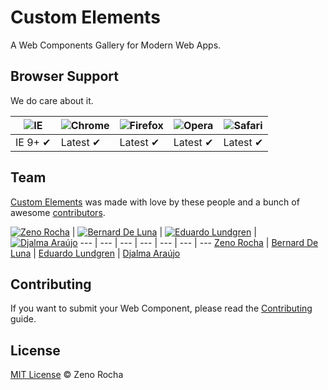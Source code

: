 # Custom Elements

A Web Components Gallery for Modern Web Apps.

## Browser Support

We do care about it.

![IE](https://raw.github.com/alrra/browser-logos/master/internet-explorer/internet-explorer_48x48.png) | ![Chrome](https://raw.github.com/alrra/browser-logos/master/chrome/chrome_48x48.png) | ![Firefox](https://raw.github.com/alrra/browser-logos/master/firefox/firefox_48x48.png) | ![Opera](https://raw.github.com/alrra/browser-logos/master/opera/opera_48x48.png) | ![Safari](https://raw.github.com/alrra/browser-logos/master/safari/safari_48x48.png)
--- | --- | --- | --- | --- |
IE 9+ ✔ | Latest ✔ | Latest ✔ | Latest ✔ | Latest ✔ |

## Team

[Custom Elements](http://customelements.io/) was made with love by these people and a bunch of awesome [contributors](https://github.com/customelements/customelements.io/graphs/contributors).

[![Zeno Rocha](http://gravatar.com/avatar/e190023b66e2b8aa73a842b106920c93?s=70)](https://github.com/zenorocha) | [![Bernard De Luna](http://gravatar.com/avatar/bc16c9be1e05e65395487b78b1cc72c0?s=70)](https://github.com/bernarddeluna) | [![Eduardo Lundgren](http://gravatar.com/avatar/42327de520e674a6d1686845b30778d0?s=70)](https://github.com/eduardolundgren) | [![Djalma Araújo](http://gravatar.com/avatar/be74fd9a577ea5ef1ab2e7c71bcfa4b5?s=70)](https://github.com/djalmaaraujo)
--- | --- | --- | --- | --- | --- | ---
[Zeno Rocha](https://github.com/zenorocha) | [Bernard De Luna](https://github.com/bernarddeluna) | [Eduardo Lundgren](https://github.com/eduardolundgren) | [Djalma Araújo](https://github.com/djalmaaraujo)

## Contributing

If you want to submit your Web Component, please read the [Contributing](https://github.com/customelements/customelements.io/blob/gh-pages/CONTRIBUTING.md) guide.

## License

[MIT License](http://zenorocha.mit-license.org/) © Zeno Rocha
